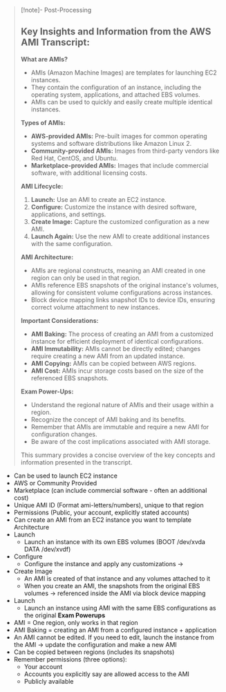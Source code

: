 
>[!note]- Post-Processing
>## Key Insights and Information from the AWS AMI Transcript:
>
>**What are AMIs?**
>
>* AMIs (Amazon Machine Images) are templates for launching EC2 instances.
>* They contain the configuration of an instance, including the operating system, applications, and attached EBS volumes.
>* AMIs can be used to quickly and easily create multiple identical instances.
>
>**Types of AMIs:**
>
>* **AWS-provided AMIs:** Pre-built images for common operating systems and software distributions like Amazon Linux 2.
>* **Community-provided AMIs:** Images from third-party vendors like Red Hat, CentOS, and Ubuntu.
>* **Marketplace-provided AMIs:** Images that include commercial software, with additional licensing costs.
>
>**AMI Lifecycle:**
>
>1. **Launch:** Use an AMI to create an EC2 instance.
>2. **Configure:** Customize the instance with desired software, applications, and settings.
>3. **Create Image:** Capture the customized configuration as a new AMI.
>4. **Launch Again:** Use the new AMI to create additional instances with the same configuration.
>
>**AMI Architecture:**
>
>* AMIs are regional constructs, meaning an AMI created in one region can only be used in that region.
>* AMIs reference EBS snapshots of the original instance's volumes, allowing for consistent volume configurations across instances.
>* Block device mapping links snapshot IDs to device IDs, ensuring correct volume attachment to new instances.
>
>**Important Considerations:**
>
>* **AMI Baking:** The process of creating an AMI from a customized instance for efficient deployment of identical configurations.
>* **AMI Immutability:** AMIs cannot be directly edited; changes require creating a new AMI from an updated instance.
>* **AMI Copying:** AMIs can be copied between AWS regions.
>* **AMI Cost:** AMIs incur storage costs based on the size of the referenced EBS snapshots.
>
>**Exam Power-Ups:**
>
>* Understand the regional nature of AMIs and their usage within a region.
>* Recognize the concept of AMI baking and its benefits.
>* Remember that AMIs are immutable and require a new AMI for configuration changes.
>* Be aware of the cost implications associated with AMI storage.
>
>
>
>This summary provides a concise overview of the key concepts and information presented in the transcript.
>

- Can be used to launch EC2 instance
- AWS or Community Provided
- Marketplace (can include commercial software - often an additional cost)
- Unique AMI ID (Format ami-letters/numbers), unique to that region
- Permissions (Public, your account, explicitly stated accounts)
- Can create an AMI from an EC2 instance you want to template
Architecture
- Launch 
	- Launch an instance with its own EBS volumes (BOOT /dev/xvda DATA /dev/xvdf)
- Configure
	- Configure the instance and apply any customizations -> 
- Create Image
	- An AMI is created of that instance and any volumes attached to it
	- When you create an AMI, the snapshots from the original EBS volumes -> referenced inside the AMI via block device mapping
- Launch
	- Launch an instance using AMI with the same EBS configurations as the original
**Exam Powerups**
- AMI = One region, only works in that region
- AMI Baking = creating an AMI from a configured instance + application
- An AMI cannot be edited. If you need to edit, launch the instance from the AMI -> update the configuration and make a new AMI
- Can be copied between regions (includes its snapshots)
- Remember permissions (three options):
	- Your account
	- Accounts you explicitly say are allowed access to the AMI
	- Publicly available
